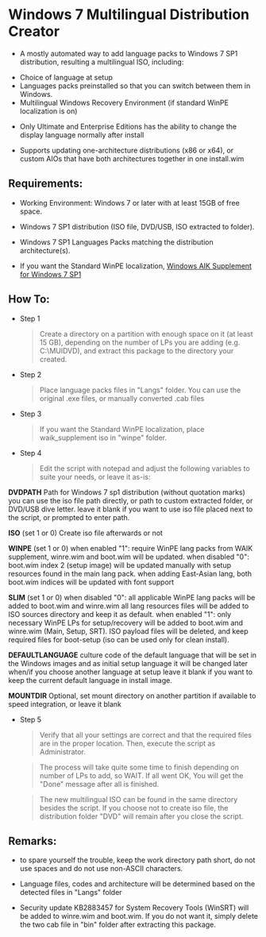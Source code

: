 # Windows 7 Multilingual Distribution Creator

* A mostly automated way to add language packs to Windows 7 SP1 distribution, resulting a multilingual ISO, including:
- Choice of language at setup
- Languages packs preinstalled so that you can switch between them in Windows.
- Multilingual Windows Recovery Environment (if standard WinPE localization is on)

* Only Ultimate and Enterprise Editions has the ability to change the display language normally after install

* Supports updating one-architecture distributions (x86 or x64), or custom AIOs that have both architectures together in one install.wim

## Requirements:

* Working Environment: Windows 7 or later with at least 15GB of free space.

* Windows 7 SP1 distribution (ISO file, DVD/USB, ISO extracted to folder).

* Windows 7 SP1 Languages Packs matching the distribution architecture(s).

* If you want the Standard WinPE localization, [Windows AIK Supplement for Windows 7 SP1](http://www.microsoft.com/downloads/en/details.aspx?FamilyID=0aee2b4b-494b-4adc-b174-33bc62f02c5d)

## How To:

* Step 1
	> Create a directory on a partition with enough space on it (at least 15 GB), depending on the number of LPs you are adding (e.g. C:\MUIDVD), and extract this package to the directory your created.

* Step 2
	> Place language packs files in "Langs" folder. You can use the original .exe files, or manually converted .cab files

* Step 3
	> If you want the Standard WinPE localization, place waik_supplement iso in "winpe" folder. 

* Step 4
	> Edit the script with notepad and adjust the following variables to suite your needs, or leave it as-is:

**DVDPATH**
Path for Windows 7 sp1 distribution (without quotation marks)
you can use the iso file path directly, or path to custom extracted folder, or DVD/USB dive letter.
leave it blank if you want to use iso file placed next to the script, or prompted to enter path.

**ISO** (set 1 or 0)
Create iso file afterwards or not

**WINPE** (set 1 or 0)
when enabled "1":
require WinPE lang packs from WAIK supplement, winre.wim and boot.wim will be updated.
when disabled "0":
boot.wim index 2 (setup image) will be updated manually with setup resources found in the main lang pack.
when adding East-Asian lang, both boot.wim indices will be updated with font support

**SLIM** (set 1 or 0)
when disabled "0":
all applicable WinPE lang packs will be added to boot.wim and winre.wim
all lang resources files will be added to ISO sources directory and keep it as default.
when enabled "1":
only necessary WinPE LPs for setup/recovery will be added to boot.wim and winre.wim (Main, Setup, SRT).
ISO payload files will be deleted, and keep required files for boot-setup (iso can be used only for clean install).

**DEFAULTLANGUAGE**
culture code of the default language that will be set in the Windows images and as initial setup language
it will be changed later when/if you choose another language at setup
leave it blank if you want to keep the current default language in install image.

**MOUNTDIR**
Optional, set mount directory on another partition if available to speed integration, or leave it blank

* Step 5
	> Verify that all your settings are correct and that the required files are in the proper location. Then, execute the script as Administrator.

	> The process will take quite some time to finish depending on number of LPs to add, so WAIT. If all went OK, You will get the "Done" message after all is finished.

	> The new multilingual ISO can be found in the same directory besides the script. If you choose not to create iso file, the distribution folder "DVD" will remain after you close the script.

## Remarks:

* to spare yourself the trouble, keep the work directory path short, do not use spaces and do not use non-ASCII characters. 

* Language files, codes and architecture will be determined based on the detected files in "Langs" folder

* Security update KB2883457 for System Recovery Tools (WinSRT) will be added to winre.wim and boot.wim. If you do not want it, simply delete the two cab file in "bin" folder after extracting this package.
